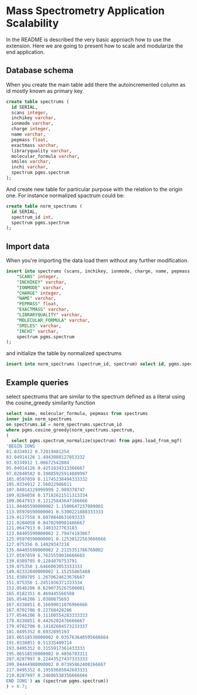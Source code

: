 # Mass Spectrometry Application Scalability

In the README is described the very basic approach how to use the extension. Here we are going to present how to scale and modularize the end application.

## Database schema
When you create the main table add there the autoincremented column as id mostly known as primary key.

```sql
create table spectrums (
  id SERIAL,
  scans integer,
  inchikey varchar,
  ionmode varchar,
  charge integer,
  name varchar,
  pepmass float,
  exactmass varchar,
  libraryquality varchar,
  molecular_formula varchar,
  smiles varchar,
  inchi varchar,
  spectrum pgms.spectrum
);
```
And create new table for particular purpose with the relation to the origin one. For instance normalized spactrum could be:

```sql
create table norm_spectrums (
  id SERIAL,
  spectrum_id int,
  spectrum pgms.spectrum
);
```
## Import data
When you're importing the data load them without any further modification.

```sql
insert into spectrums (scans, inchikey, ionmode, charge, name, pepmass, exactmass, libraryquality, molecular_formula, smiles, inchi, spectrum)  select * from pgms.load_from_mgf(/*lo_id*/) as (
    "SCANS" integer,
    "INCHIKEY" varchar,
    "IONMODE" varchar,
    "CHARGE" integer,
    "NAME" varchar,
    "PEPMASS" float,
    "EXACTMASS" varchar,
    "LIBRARYQUALITY" varchar,
    "MOLECULAR_FORMULA" varchar,
    "SMILES" varchar,
    "INCHI" varchar,
    spectrum pgms.spectrum
);
```

and initialize the table by normalized spectrums

```sql
insert into norm_spectrums (spectrum_id, spectrum) select id, pgms.spectrum_normalize(spectrum) from spectrums;
```
 

## Example queries

select spectrums that are similar to the spectrum defined as a literal using the cosine_greedy similarity function

```sql
select name, molecular_formula, pepmass from spectrums
inner join norm_spectrums
on spectrums.id = norm_spectrums.spectrum_id
where pgms.cosine_greedy(norm_spectrums.spectrum, 
(
  select pgms.spectrum_normalize(spectrum) from pgms.load_from_mgf(
'BEGIN IONS
81.0334912 0.72019481254
83.04914126 1.4943088127053332
93.0334912 1.06672542884
95.04914126 0.4251834313366667
97.02840582 0.39885925914889997
101.0597059 0.11745238494333332
105.0334912 2.56022986611
107.04914129999999 2.989378747
109.0284058 0.17182621511313334
109.0647913 0.12125843647166666
111.04405590000002 1.1500647237000001
113.05970590000001 0.5300221888333333
119.0127558 0.6070848631693333
121.0284058 0.8470290901486667
121.0647913 0.1403327763183
123.04405590000002 2.79474183067
125.05970590000001 0.12530122563666668
127.075356 0.14029347218
135.04405590000002 2.2115351786760002
137.0597059 6.7625559016666665
139.0389705 0.1284870753791
139.075356 1.6466003053333333
149.02332040000002 1.15255865488
151.0389705 1.2670624623676667
151.075356 1.2451936371333334
153.0546206 0.6290735267500001
165.0182351 0.469445566508
165.0546206 1.0380875693
167.0338851 0.16699011076966666
167.0702706 0.22768428286
177.0546206 0.11160554283333333
179.0338851 0.4426202476666667
179.0702706 0.14182684573233337
181.0495352 0.6932895193
183.06518530000002 0.035763648595666664
191.0338851 0.51335409714
193.0495352 0.3155917361433333
195.06518530000002 0.4056783311
207.0287997 0.22443527437333333
209.04444980000002 0.07395862408266667
217.0495352 0.19593685042683331
219.0287997 0.24606538356666666
END IONS') as (spectrum pgms.spectrum))
) > 0.7;
```
